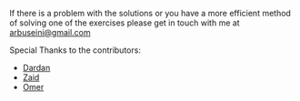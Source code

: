 If there is a problem with the solutions or you have a more efficient method of solving one of the exercises please get in touch with me at arbuseini@gmail.com

Special Thanks to the contributors:
- [Dardan]()
- [Zaid](https://github.com/Zaid995)
- [Omer](https://github.com/omertairi04)
